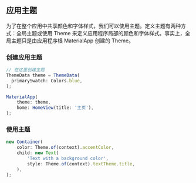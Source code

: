 

## 应用主题
为了在整个应用中共享颜色和字体样式，我们可以使用主题。定义主题有两种方式：全局主题或使用 Theme 来定义应用程序局部的颜色和字体样式。事实上，全局主题只是由应用程序根 MaterialApp 创建的 Theme。

### 创建应用主题

```js
// 在这里创建主题
ThemeData theme = ThemeData(
  primarySwatch: Colors.blue,
);

MaterialApp(
    theme: theme,
    home: HomeView(title: '主页'),
);
```

### 使用主题

```js
new Container(
    color: Theme.of(context).accentColor,
    child: new Text(
        'Text with a background color',
        style: Theme.of(context).textTheme.title,
    ),
);
```





